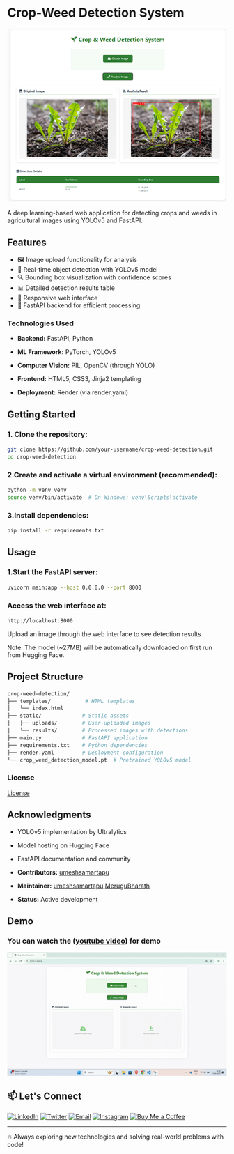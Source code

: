 # Crop-Weed Detection System

[![Preview image](https://github.com/UmeshSamartapu/Agriculture_Crop_and_Weed_Detection_upskillcampus_Edunet_DSML_Internship/blob/main/templates/Crop%20%26%20Weed%20Detection%20System%20pic.png?raw=true)](https://github.com/UmeshSamartapu/Agriculture_Crop_and_Weed_Detection_upskillcampus_Edunet_DSML_Internship/blob/main/templates/Crop%20%26%20Weed%20Detection%20System%20pic.png)


A deep learning-based web application for detecting crops and weeds in agricultural images using YOLOv5 and FastAPI.

## Features

- 🖼️ Image upload functionality for analysis
- 🎯 Real-time object detection with YOLOv5 model
- 🔍 Bounding box visualization with confidence scores
- 📊 Detailed detection results table
- 📱 Responsive web interface
- 🚀 FastAPI backend for efficient processing

### Technologies Used

- **Backend:** FastAPI, Python

- **ML Framework:** PyTorch, YOLOv5

- **Computer Vision:** PIL, OpenCV (through YOLO)

- **Frontend:** HTML5, CSS3, Jinja2 templating

- **Deployment:** Render (via render.yaml)

## Getting Started 

### 1. Clone the repository:
```bash
git clone https://github.com/your-username/crop-weed-detection.git
cd crop-weed-detection
```
### 2.Create and activate a virtual environment (recommended):
```bash
python -m venv venv
source venv/bin/activate  # On Windows: venv\Scripts\activate
```

### 3.Install dependencies:
```bash
pip install -r requirements.txt
```

## Usage
### 1.Start the FastAPI server:
```bash
uvicorn main:app --host 0.0.0.0 --port 8000
```

### Access the web interface at:
```bash
http://localhost:8000
```
Upload an image through the web interface to see detection results

Note: The model (~27MB) will be automatically downloaded on first run from Hugging Face.

## Project Structure
```bash
crop-weed-detection/
├── templates/           # HTML templates
│   └── index.html
├── static/             # Static assets
│   ├── uploads/        # User-uploaded images
│   └── results/        # Processed images with detections
├── main.py             # FastAPI application
├── requirements.txt    # Python dependencies
├── render.yaml         # Deployment configuration
└── crop_weed_detection_model.pt  # Pretrained YOLOv5 model
```

### License

[License](https://license/)

## Acknowledgments

- YOLOv5 implementation by Ultralytics

- Model hosting on Hugging Face

- FastAPI documentation and community

- **Contributors:** [umeshsamartapu](https://github.com/UmeshSamartapu)
- **Maintainer:** [umeshsamartapu](https://www.linkedin.com/in/umeshsamartapu/) [MeruguBharath](https://www.linkedin.com/in/merugu-bharath1001/)
- **Status:** Active development

## Demo 
### You can watch the ([youtube video](https://youtu.be/b8lpC0NsIWA)) for demo
<p align="center">
  <img src="https://github.com/UmeshSamartapu/Agriculture_Crop_and_Weed_Detection_upskillcampus_Edunet_DSML_Internship/blob/main/templates/Crop%20%26%20Weed%20Detection%20System%20gif.gif?raw=true" alt="Crop & Weed Detection System GIF" />
</p>



## 📫 Let's Connect

[![LinkedIn](https://img.shields.io/badge/-LinkedIn-0077B5?style=flat-square&logo=linkedin&logoColor=white)](https://www.linkedin.com/in/umeshsamartapu/)
[![Twitter](https://img.shields.io/badge/-Twitter-1DA1F2?style=flat-square&logo=twitter&logoColor=white)](https://x.com/umeshsamartapu)
[![Email](https://img.shields.io/badge/-Email-D14836?style=flat-square&logo=gmail&logoColor=white)](mailto:umeshsamartapu@gmail.com)
[![Instagram](https://img.shields.io/badge/-Instagram-E4405F?style=flat-square&logo=instagram&logoColor=white)](https://www.instagram.com/umeshsamartapu/)
[![Buy Me a Coffee](https://img.shields.io/badge/-Buy%20Me%20a%20Coffee-FBAD19?style=flat-square&logo=buymeacoffee&logoColor=black)](https://www.buymeacoffee.com/umeshsamartapu)

---

🔥 Always exploring new technologies and solving real-world problems with code!
